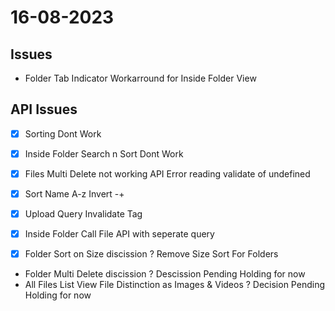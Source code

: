 # 16-08-2023

## Issues

- Folder Tab Indicator Workarround for Inside Folder View

## API Issues

- [x] Sorting Dont Work
- [x] Inside Folder Search n Sort Dont Work
- [x] Files Multi Delete not working API Error reading validate of undefined
- [x] Sort Name A-z Invert -+
- [x] Upload Query Invalidate Tag
- [x] Inside Folder Call File API with seperate query

- [x] Folder Sort on Size discission ? Remove Size Sort For Folders
- Folder Multi Delete discission ? Descission Pending Holding for now
- All Files List View File Distinction as Images & Videos ? Decision Pending Holding for now
